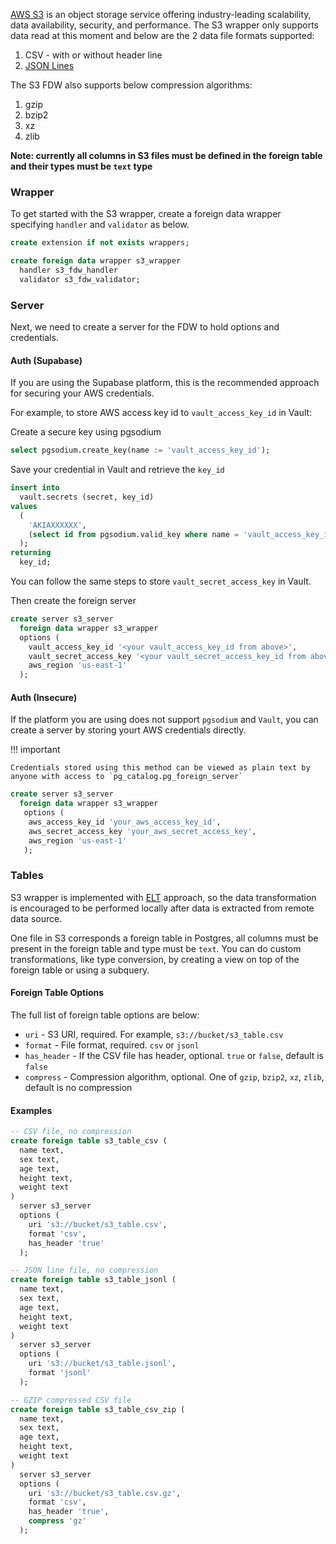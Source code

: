 [AWS S3](https://aws.amazon.com/s3/) is an object storage service offering industry-leading scalability, data availability, security, and performance. The S3 wrapper only supports data read at this moment and below are the 2 data file formats supported:

1. CSV - with or without header line
2. [JSON Lines](https://jsonlines.org/)

The S3 FDW also supports below compression algorithms:

1. gzip
2. bzip2
3. xz
4. zlib

**Note: currently all columns in S3 files must be defined in the foreign table and their types must be `text` type**

### Wrapper 
To get started with the S3 wrapper, create a foreign data wrapper specifying `handler` and `validator` as below.

```sql
create extension if not exists wrappers;

create foreign data wrapper s3_wrapper
  handler s3_fdw_handler
  validator s3_fdw_validator;
```

### Server 

Next, we need to create a server for the FDW to hold options and credentials.

#### Auth (Supabase)

If you are using the Supabase platform, this is the recommended approach for securing your AWS credentials.

For example, to store AWS access key id to `vault_access_key_id` in Vault:

Create a secure key using pgsodium
```sql
select pgsodium.create_key(name := 'vault_access_key_id');
```

Save your credential in Vault and retrieve the `key_id`
```sql
insert into
  vault.secrets (secret, key_id)
values 
  (
    'AKIAXXXXXX',
    (select id from pgsodium.valid_key where name = 'vault_access_key_id')
  );
returning
  key_id;
```

You can follow the same steps to store `vault_secret_access_key` in Vault.

Then create the foreign server

```sql
create server s3_server
  foreign data wrapper s3_wrapper
  options (
    vault_access_key_id '<your vault_access_key_id from above>',
    vault_secret_access_key '<your vault_secret_access_key_id from above>',
    aws_region 'us-east-1'
  );
```

#### Auth (Insecure)

If the platform you are using does not support `pgsodium` and `Vault`, you can create a server by storing yourt AWS credentials directly.


!!! important

    Credentials stored using this method can be viewed as plain text by anyone with access to `pg_catalog.pg_foreign_server`


```sql
create server s3_server
  foreign data wrapper s3_wrapper
   options (
    aws_access_key_id 'your_aws_access_key_id',
    aws_secret_access_key 'your_aws_secret_access_key',
    aws_region 'us-east-1'
   );
```


### Tables

S3 wrapper is implemented with [ELT](https://hevodata.com/learn/etl-vs-elt/) approach, so the data transformation is encouraged to be performed locally after data is extracted from remote data source.

One file in S3 corresponds a foreign table in Postgres, all columns must be present in the foreign table and type must be `text`. You can do custom transformations, like type conversion, by creating a view on top of the foreign table or using a subquery.

#### Foreign Table Options

The full list of foreign table options are below:

- `uri` - S3 URI, required. For example, `s3://bucket/s3_table.csv`
- `format` - File format, required. `csv` or `jsonl`
- `has_header` - If the CSV file has header, optional. `true` or `false`, default is `false`
- `compress` - Compression algorithm, optional. One of `gzip`, `bzip2`, `xz`, `zlib`, default is no compression

#### Examples

```sql
-- CSV file, no compression
create foreign table s3_table_csv (
  name text,
  sex text,
  age text,
  height text,
  weight text
)
  server s3_server
  options (
    uri 's3://bucket/s3_table.csv',
    format 'csv',
    has_header 'true'
  );

-- JSON line file, no compression
create foreign table s3_table_jsonl (
  name text,
  sex text,
  age text,
  height text,
  weight text
)
  server s3_server
  options (
    uri 's3://bucket/s3_table.jsonl',
    format 'jsonl'
  );

-- GZIP compressed CSV file
create foreign table s3_table_csv_zip (
  name text,
  sex text,
  age text,
  height text,
  weight text
)
  server s3_server
  options (
    uri 's3://bucket/s3_table.csv.gz',
    format 'csv',
    has_header 'true',
    compress 'gz'
  );
```

